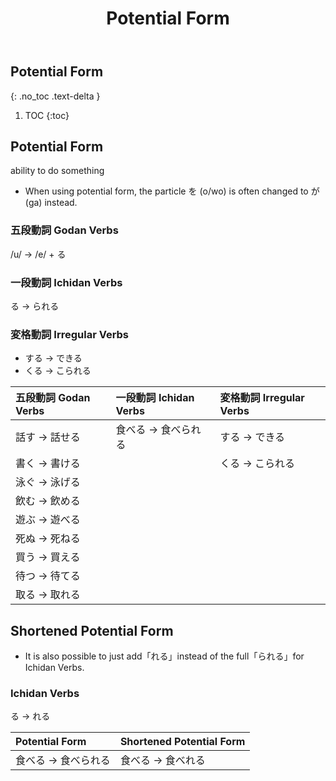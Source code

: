﻿---
layout: default
title: Potential Form
parent: <ruby>文法<rt>ぶんぽう</rt></ruby> Grammar
---

## Potential Form
{: .no_toc .text-delta }

1. TOC
{:toc}

## Potential Form
ability to do something

- When using potential form, the particle を (o/wo) is often changed to が (ga) instead.

### 五段動詞 Godan Verbs
/u/ → /e/ + る

### 一段動詞 Ichidan Verbs
る → られる

### 変格動詞 Irregular Verbs
- する → できる
- くる → こられる

| 五段動詞 Godan Verbs | 一段動詞 Ichidan Verbs | 変格動詞 Irregular Verbs |
|:-------------------- |:---------------------- |:------------------------ |
| 話す → 話せる        | 食べる → 食べられる    | する → できる            |
| 書く → 書ける        |                        | くる → こられる          |
| 泳ぐ → 泳げる        |                        |                          |
| 飲む → 飲める        |                        |                          |
| 遊ぶ → 遊べる        |                        |                          |
| 死ぬ → 死ねる        |                        |                          |
| 買う → 買える        |                        |                          |
| 待つ → 待てる        |                        |                          |
| 取る → 取れる        |                        |                          |

## Shortened Potential Form
- It is also possible to just add「れる」instead of the full「られる」for Ichidan Verbs.

### Ichidan Verbs
る → れる

| Potential Form | Shortened Potential Form |
|:-------------------- |:---------------------- |
| 食べる → 食べられる        | 食べる → 食べれる    |
